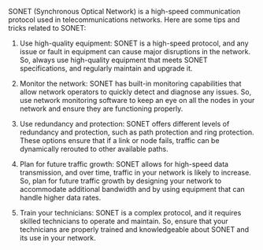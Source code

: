 SONET (Synchronous Optical Network) is a high-speed communication protocol used in telecommunications networks. Here are some tips and tricks related to SONET:

1. Use high-quality equipment: SONET is a high-speed protocol, and any issue or fault in equipment can cause major disruptions in the network. So, always use high-quality equipment that meets SONET specifications, and regularly maintain and upgrade it.

2. Monitor the network: SONET has built-in monitoring capabilities that allow network operators to quickly detect and diagnose any issues. So, use network monitoring software to keep an eye on all the nodes in your network and ensure they are functioning properly.

3. Use redundancy and protection: SONET offers different levels of redundancy and protection, such as path protection and ring protection. These options ensure that if a link or node fails, traffic can be dynamically rerouted to other available paths.

4. Plan for future traffic growth: SONET allows for high-speed data transmission, and over time, traffic in your network is likely to increase. So, plan for future traffic growth by designing your network to accommodate additional bandwidth and by using equipment that can handle higher data rates.

5. Train your technicians: SONET is a complex protocol, and it requires skilled technicians to operate and maintain. So, ensure that your technicians are properly trained and knowledgeable about SONET and its use in your network.
